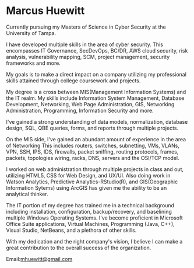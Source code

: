 # Marcus Huewitt

Currently pursuing my Masters of Science in Cyber Security at the University of Tampa. 

I have developed multiple skills in the area of cyber security. This encompasses IT Governance, SecDevOps, BC/DR, AWS cloud security, risk analysis, vulnerability mapping, SCM, project management, security frameworks and more.

My goals is to make a direct impact on a company utilizing my professional skills attained through college coursework and projects.

My degree is a cross between MIS(Management Information Systems) and the IT realm. My skills include Information System Management, Database Development, Networking, Web Page Administration, GIS, Networking Administration, Programming, Information Security and more.

 I've gained a strong understanding of data models, normalization, database design, SQL, QBE queries, forms, and reports through multiple projects.

On the MIS side, I've gained an abundant amount of experience in the area of Networking This includes routers, switches, subnetting, VMs, VLANs, VPN, SSH, IPS, IDS, firewalls, packet sniffing, routing protocols, frames, packets, topologies wiring, racks, DNS, servers and the OSI/TCP model. 

 I worked on web administration through multiple projects in class and out, utilizing HTML5, CSS for Web Design, and UX/UI. Also doing work in Watson Analytics, Predictive Analytics-RStudio(R), and GIS(Geographic Information Sytems) using ArcGIS has given me the ability to be an analytical thinker.

The IT portion of my degree has trained me in a technical background including installation, configuration, backup/recovery, and baselining multiple Windows Operating Systems. I've become proficient in Microsoft Office Suite applications, Virtual Machines, Programming (Java, C++), Visual Studio, NetBeans, and a plethora of other skills. 

With my dedication and the right company's vision, I believe I can make a great contribution to the overall success of the organization.

Email:mhuewitt@gmail.com
